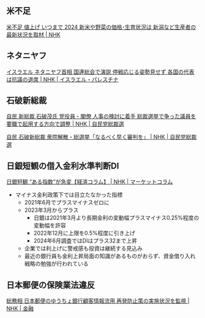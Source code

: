 ## 米不足

[米不足 値上げ いつまで 2024 新米や野菜の価格･生育状況は 新潟など生産者の最新状況を取材 | NHK](https://www.nhk.or.jp/shutoken/articles/101/012/47/)

## ネタニヤフ

[イスラエル ネタニヤフ首相 国連総会で演説 停戦応じる姿勢見せず 各国の代表は抗議の退席 | NHK | イスラエル・パレスチナ](https://www3.nhk.or.jp/news/html/20240928/k10014594211000.html)

## 石破新総裁

[自民 新総裁 石破茂氏 党役員・閣僚 人事の検討に着手 総裁選挙で争った議員を要職で起用する方向で調整 | NHK | 自民党総裁選](https://www3.nhk.or.jp/news/html/20240928/k10014594161000.html)

[自民 石破新総裁 衆院解散・総選挙「なるべく早く審判を」 | NHK | 自民党総裁選](https://www3.nhk.or.jp/news/html/20240927/k10014593951000.html)

## 日銀短観の借入金利水準判断DI

[日銀短観 “ある指数”が急変【経済コラム】 | NHK | マーケットコラム](https://www3.nhk.or.jp/news/html/20240927/k10014592561000.html)

- マイナス金利政策下では目立たなかった指標
  - 2021年6月でプラスマイナスゼロに
  - 2023年3月からプラス
    - 日銀は2021年3月より長期金利の変動幅プラスマイナス0.25%程度の変動幅を許容
    - 2022年12月に上限を0.5%程度に引き上げ
    - 2024年6月調査ではDIはプラス32まで上昇
  - 企業では利上げに警戒感も投資は継続する見込み
  - 最近の銀行員も金利上昇局面の知識があるものがおらず、資金借り入れ戦略の勉強が行われている

## 日本郵便の保険業法違反

[総務相 日本郵便のゆうちょ銀行顧客情報流用 再発防止策の実施状況を監視 | NHK | 金融](https://www3.nhk.or.jp/news/html/20240927/k10014593671000.html)
